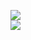 [![](https://img.shields.io/badge/Made%20With-Github%20Spray-lightgrey.svg?style=for-the-badge&logo=github)](https://github.com/Annihil/github-spray#4814)  
[![](https://i.imgur.com/2DrTn0Z.gif)](https://github.com/Annihil/github-spray)